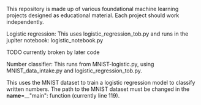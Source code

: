 This repository is made up of various foundational machine learning projects designed as educational material. Each project should work independently.

Logistic regression:
This uses logistic_regression_tob.py and runs in the jupiter notebook: logistic_notebook.py

TODO currently broken by later code

Number classifier: 
This runs from MNIST-logistic.py, using MNIST_data_intake.py and logistic_regression_tob.py.

This uses the MNIST dataset to train a logistic regression model to classify written numbers. The path to the MNIST dataset must be changed in the __name__=__"main": function (currently line 119).
